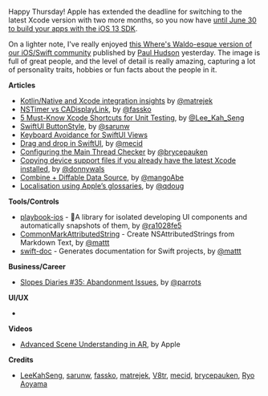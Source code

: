 Happy Thursday! Apple has extended the deadline for switching to the latest Xcode version with two more months, so you now have [until June 30 to build your apps with the iOS 13 SDK](https://developer.apple.com/news/?id=03262020b).

On a lighter note, I've really enjoyed [this Where's Waldo-esque version of our iOS/Swift community](https://www.hackingwithswift.com/articles/215/spot-the-swifty) published by [Paul Hudson](https://twitter.com/twostraws) yesterday. The image is full of great people, and the level of detail is really amazing, capturing a lot of personality traits, hobbies or fun facts about the people in it.

**Articles**

* [Kotlin/Native and Xcode integration insights](https://medium.com/@mateuszmatrejek/kotlin-native-and-xcode-integration-insights-357b8747a1c8) by [@matrejek](https://twitter.com/matrejek)
* [NSTimer vs CADisplayLink](https://kristaps.me/nstimer-vs-cadisplaylink/), by [@fassko](https://twitter.com/fassko)
* [5 Must-Know Xcode Shortcuts for Unit Testing](https://swiftsenpai.com/xcode/xcode-unit-test-shortcuts/), by [@Lee_Kah_Seng](https://twitter.com/Lee_Kah_Seng)
* [SwiftUI ButtonStyle](https://sarunw.com/posts/swiftui-buttonstyle/), by [@sarunw](https://twitter.com/sarunw)
* [Keyboard Avoidance for SwiftUI Views](https://www.vadimbulavin.com/how-to-move-swiftui-view-when-keyboard-covers-text-field/)
* [Drag and drop in SwiftUI](https://swiftwithmajid.com/2020/04/01/drag-and-drop-in-swiftui/), by [@mecid](https://twitter.com/mecid)
* [Configuring the Main Thread Checker](https://bryce.co/main-thread-checker-configuration/) by [@brycepauken](https://twitter.com/brycepauken)
* [Copying device support files if you already have the latest Xcode installed](https://www.donnywals.com/find-and-copy-xcode-device-support-files/), by [@donnywals](https://twitter.com/donnywals)
* [Combine + Diffable Data Source](https://thoughtbot.com/blog/combine-diffable-data-source), by [@mangoAbe](https://twitter.com/mangoAbe)
* [Localisation using Apple’s glossaries](https://douglashill.co/localisation-using-apples-glossaries/), by [@qdoug](https://twitter.com/qdoug)

**Tools/Controls**

* [playbook-ios](https://github.com/playbook-ui/playbook-ios) - 📘A library for isolated developing UI components and automatically snapshots of them, by [@ra1028fe5](https://twitter.com/ra1028fe5)
* [CommonMarkAttributedString](https://github.com/mattt/CommonMarkAttributedString) - Create NSAttributedStrings from Markdown Text, by [@mattt](https://twitter.com/mattt)
* [swift-doc](https://github.com/SwiftDocOrg/swift-doc) - Generates documentation for Swift projects, by [@mattt](https://twitter.com/mattt)

**Business/Career**

* [Slopes Diaries #35: Abandonment Issues](https://blog.curtisherbert.com/slopes-diaries-35-abandonment-issues/), by [@parrots](https://twitter.com/parrots)

**UI/UX**

*

**Videos**

* [Advanced Scene Understanding in AR](https://developer.apple.com/videos/play/tech-talks/609), by Apple

**Credits**

* [LeeKahSeng](https://github.com/LeeKahSeng), [sarunw](https://github.com/sarunw), [fassko](https://github.com/fassko), [matrejek](https://github.com/matrejek), [V8tr](https://github.com/V8tr), [mecid](https://github.com/mecid), [brycepauken](https://github.com/brycepauken), [Ryo Aoyama](https://github.com/ra1028)
